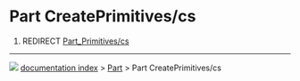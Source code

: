 # Part CreatePrimitives/cs
1.  REDIRECT [Part\_Primitives/cs](Part_Primitives/cs.md)



---
![](images/Right_arrow.png) [documentation index](../README.md) > [Part](Part_Workbench.md) > Part CreatePrimitives/cs
